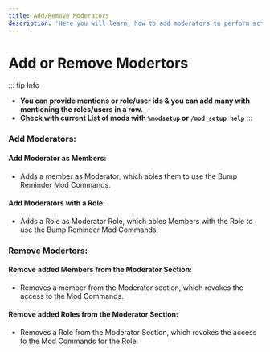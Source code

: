 ```yaml
---
title: Add/Remove Moderators
description: 'Here you will learn, how to add moderators to perform actions'
---
```

# Add or Remove Modertors

::: tip Info
- **You can provide mentions or role/user ids & you can add many with mentioning the roles/users in a row.**
-  **Check with current List of mods with `%modsetup` or `/mod setup help`** 
:::

### Add Moderators:
#### Add Moderator as Members:
- Adds a member as Moderator, which ables them to use the Bump Reminder Mod Commands.
<command message = "%modlist adduser <@user>" slash = "/mod moderators addusers [user]" description="Adds a member as Moderator, which ables them to use the Bump Reminder Mod Commands."  permissions = "ADMINISTRATOR"/>

#### Add Moderators with a Role:
- Adds a Role as Moderator Role, which ables Members with the Role to use the Bump Reminder Mod Commands.
<command message = "%modlist addrole <@role>" slash = "/mod moderators addroles [role]" description="Adds a Role as Moderator Role, which ables Members with the Role to use the Bump Reminder Mod Commands."  permissions = "ADMINISTRATOR"/>

### Remove Modertors:
#### Remove added Members from the Moderator Section:
- Removes a member from the Moderator section, which revokes the access to the Mod Commands.
<command message = "%modlist removeuser <@user>" slash = "/mod moderators removeusers [user]" description="Removes a member from the Moderator section, which revokes the access to the Mod Commands."  permissions = "ADMINISTRATOR"/>

#### Remove added Roles from the Moderator Section:
- Removes a Role from the Moderator Section, which revokes the access to the Mod Commands for the Role.
<command message = "%modlist removerole <@role>" slash = "/mod moderators removeroles [role]" description="Removes a Role from the Moderator Section, which revokes the access to the Mod Commands for the Role."  permissions = "ADMINISTRATOR"/>